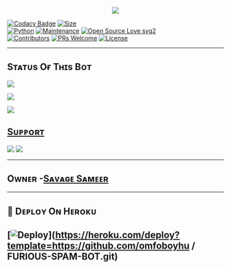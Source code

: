 <p align="center">
  <img src="https://telegra.ph/file/6d74a785d1432b2cb7ebc.jpg">
</p>


[![Codacy Badge](https://api.codacy.com/project/badge/Grade/f7c51539e67b483bb8d7749acca51d3a)](https://app.codacy.com/gh/dangerousjatt/SpamBot-2.0?utm_source=github.com&utm_medium=referral&utm_content=dangerousjatt/SpamBot-2.0&utm_campaign=Badge_Grade_Settings)
[![Size](https://img.shields.io/github/repo-size/dangerousjatt/SpamBot-2.0?style=flat-square&color=green)](https://github.com/dangerousjatt/SpamBot-2.0/)   
[![Python](https://img.shields.io/badge/Python-v3.9-blue)](https://www.python.org/)
[![Maintenance](https://img.shields.io/badge/Maintained%3F-yes-green.svg)](https://github.com/dangerousjatt/SpamBot-2.0/graphs/commit-activity)
[![Open Source Love svg2](https://badges.frapsoft.com/os/v2/open-source.svg?v=103)](https://github.com/dangerousjatt/SpamBot-2.0)   
[![Contributors](https://img.shields.io/github/contributors/dangerousjatt/SpamBot-2.0?style=flat-square&color=green)](https://github.com/dangerousjatt/SpamBot-2.0/graphs/contributors)
[![PRs Welcome](https://img.shields.io/badge/PRs-welcome-brightgreen.svg?style=flat-square)](https://makeapullrequest.com)
[![License](https://img.shields.io/badge/License-AGPL-blue)](https://github.com/dangerousjatt/SpamBot-2.0/blob/main/LICENSE)

----

## Sᴛᴀᴛᴜs Oғ Tʜɪs Bᴏᴛ
<p align="left"><a href="https://github.com/OFFICIAL-SAMEER/SAVAGE-BOTFATHER-BOT/network/members"><img src="https://img.shields.io/github/forks/OFFICIAL-SAMEER/SAVAGE-BOTFATHER-BOT?label=Forks&logoColor=Black&style=social"></a><p align="left"><a href="https://github.com/OFFICIAL-SAMEER/SAVAGE-BOTFATHER-BOT/stargazers"><img src="https://img.shields.io/github/stars/OFFICIAL-SAMEER/SAVAGE-BOTFATHER-BOT?logoColor=Blue&style=social"></a><p align="left"><a href="https://github.com/OFFICIAL-SAMEER/SAVAGE-BOTFATHER-BOT"></a><p align="left"><a href="https://github.com/OFFICIAL-SAMEER/SAVAGE-BOTFATHER-BOT?"><img src="https://img.shields.io/github/last-commit/OFFICIAL-SAMEER/SAVAGE-BOTFATHER-BOT?style=plastic"></

-------------------------------------------------

## Sᴜᴘᴘᴏʀᴛ 
                          
<a href="https://t.me/savage_spam_bots"><img src="https://img.shields.io/badge/Join-SUPPORT%20GROUP-red.svg?logo=Telegram"></a>
<a href="https://t.me/Savage_Bot_Updates"><img src="https://img.shields.io/badge/Join-SUPPORT%20CHANNEL-red.svg?logo=Telegram"></a>

-------------------------------------------------
## Oᴡɴᴇʀ -[Sᴀᴠᴀɢᴇ Sᴀᴍᴇᴇʀ](https://t.me/OFFICIAL_SAMEER)
-------------------------------------------------

## 🚀 Dᴇᴘʟᴏʏ Oɴ Hᴇʀᴏᴋᴜ
[![Deploy](https://www.herokucdn.com/deploy/button.svg)](https://heroku.com/deploy?template=https://github.com/omfoboyhu
/
FURIOUS-SPAM-BOT.git)
------------------------------------------------

